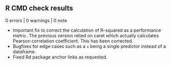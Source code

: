 ## R CMD check results

0 errors | 0 warnings | 0 note

* Important fix to correct the calculation of R-squared as a performance metric.
The previous version relied on caret which actually calculates Pearson 
correlation coefficient. This has been corrected.
* Bugfixes for edge cases such as a `x` being a single predictor instead of a 
dataframe.
* Fixed Rd package anchor links as requested.
